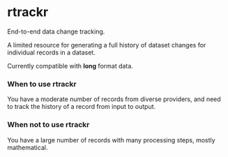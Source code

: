 # rtrackr
End-to-end data change tracking.

A limited resource for generating a full history of dataset changes for individual records in a dataset.

Currently compatible with **long** format data.

### When to use rtrackr
You have a moderate number of records from diverse providers, and need to track the history of a record from input to output. 

### When not to use rtrackr
You have a large number of records with many processing steps, mostly mathematical.
